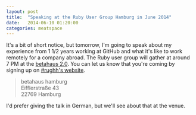 ```yaml
---
layout: post
title:  "Speaking at the Ruby User Group Hamburg in June 2014"
date:   2014-06-10 01:20:00
categories: meatspace
---
```


It's a bit of short notice, but tomorrow, I'm going to speak about my experience from 1 1/2 years working at GitHub and what it's like to work remotely for a company abroad. The Ruby user group will gather at around 7 PM at the [betahaus 2.0](http://hamburg.betahaus.de/). You can let us know that you're coming by signing up on [#rughh's website](http://hamburg.onruby.de/events/ruby-usergroup-hamburg-juni-2014).

> betahaus hamburg  
> Eifflerstraße 43  
> 22769 Hamburg

I'd prefer giving the talk in German, but we'll see about that at the venue.
